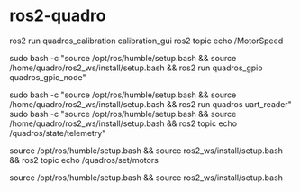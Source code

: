 # ros2-quadro

ros2 run quadros_calibration calibration_gui
ros2 topic echo /MotorSpeed

sudo bash -c "source /opt/ros/humble/setup.bash && source /home/quadro/ros2_ws/install/setup.bash && ros2 run quadros_gpio quadros_gpio_node"

sudo bash -c "source /opt/ros/humble/setup.bash && source /home/quadro/ros2_ws/install/setup.bash && ros2 run quadros uart_reader"
sudo bash -c "source /opt/ros/humble/setup.bash && source /home/quadro/ros2_ws/install/setup.bash && ros2 topic echo /quadros/state/telemetry"


source /opt/ros/humble/setup.bash && source ros2_ws/install/setup.bash && ros2 topic echo /quadros/set/motors


source /opt/ros/humble/setup.bash && source ros2_ws/install/setup.bash